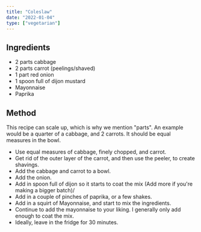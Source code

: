 ```yaml
---
title: "Coleslaw"
date: "2022-01-04"
type: ["vegetarian"]
---
```


## Ingredients

- 2 parts cabbage
- 2 parts carrot (peelings/shaved)
- 1 part red onion
- 1 spoon full of dijon mustard
- Mayonnaise
- Paprika

## Method

This recipe can scale up, which is why we mention "parts". An example would be a quarter of a cabbage, and 2 carrots. It should be equal measures in the bowl.

- Use equal measures of cabbage, finely chopped, and carrot.
- Get rid of the outer layer of the carrot, and then use the peeler, to create shavings.
- Add the cabbage and carrot to a bowl.
- Add the onion.
- Add in spoon full of dijon so it starts to coat the mix (Add more if you're making a bigger batch)/
- Add in a couple of pinches of paprika, or a few shakes.
- Add in a squirt of Mayonnaise, and start to mix the ingredients.
- Continue to add the mayonnaise to your liking. I generally only add enough to coat the mix.
- Ideally, leave in the fridge for 30 minutes.
